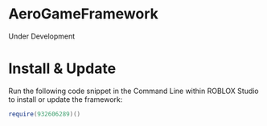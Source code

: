 # AeroGameFramework
Under Development

# Install & Update
Run the following code snippet in the Command Line within ROBLOX Studio to install or update the framework:
```lua
require(932606289)()
```
